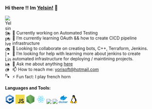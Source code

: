 ### Hi there !! Im [Yelsin!](https://github.com/Yorisoft) 👋

<a href="www.linkedin.com/in/yelsin-sepulveda-8591a888">
  <img align="left" alt="Yelsin Sepulveda | LinkedIn" width="20px" src="https://www.flaticon.com/svg/static/icons/svg/174/174857.svg" />
</a>

<br />
<br />

- 🔭 Currently working on Automated Testing
- 🌱 I’m currently learning OAuth && how to create CICD pipeline infrastructure 
- 👯 Looking to collaborate on creating bots, C++, Terraform, Jenkins. 
- 🤔 I’m looking for help with learning more about jenkins to create automated infrastructure for deploying / maintining projects. 
- 💬 Ask me about anything [here](https://github.com/Yorisoft/Yorisoft/issues)
- 📫 How to reach me: yorisoft@hotmail.com
- ⚡ Fun fact: I play french horn

**Languages and Tools:**  

<code><img height="30" src="https://raw.githubusercontent.com/github/explore/80688e429a7d4ef2fca1e82350fe8e3517d3494d/topics/cpp/cpp.png"></code>
<code><img height="30" src="https://raw.githubusercontent.com/github/explore/80688e429a7d4ef2fca1e82350fe8e3517d3494d/topics/javascript/javascript.png"></code>
<code><img height="30" src="https://raw.githubusercontent.com/github/explore/80688e429a7d4ef2fca1e82350fe8e3517d3494d/topics/nodejs/nodejs.png"></code> 
<code><img height="30" src="https://raw.githubusercontent.com/github/explore/80688e429a7d4ef2fca1e82350fe8e3517d3494d/topics/react/react.png"></code>
<code><img height="30" src="https://camo.githubusercontent.com/0a16218f80a1832b5244500de2367b6985e2077efc4cd1f0c71dc38a4a348740/68747470733a2f2f6a656e6b696e732e696f2f696d616765732f6c6f676f732f6a656e6b696e732f6a656e6b696e732e706e67"></code>
<code><img height="30" src="https://www.terraform.io/docs/cloud/vcs/images/tfe_logo-c7548f8d.png"></code>
<code><img height="30" src="https://raw.githubusercontent.com/github/explore/80688e429a7d4ef2fca1e82350fe8e3517d3494d/topics/docker/docker.png"></code>
<code><img height="30" src="https://raw.githubusercontent.com/github/explore/80688e429a7d4ef2fca1e82350fe8e3517d3494d/topics/linux/linux.png"></code>
